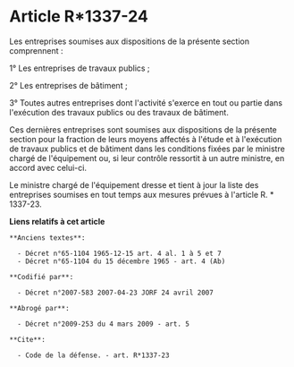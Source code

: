 # Article R*1337-24

Les entreprises soumises aux dispositions de la présente section comprennent : 

1° Les entreprises de travaux publics ; 

2° Les entreprises de bâtiment ; 

3° Toutes autres entreprises dont l'activité s'exerce en tout ou partie dans l'exécution des travaux publics ou des travaux
de bâtiment. 

Ces dernières entreprises sont soumises aux dispositions de la présente section pour la fraction de leurs moyens affectés à
l'étude et à l'exécution de travaux publics et de bâtiment dans les conditions fixées par le ministre chargé de l'équipement
ou, si leur contrôle ressortit à un autre ministre, en accord avec celui-ci. 

Le ministre chargé de l'équipement dresse et tient à jour la liste des entreprises soumises en tout temps aux mesures prévues
à l'article R. * 1337-23.

**Liens relatifs à cet article**

	**Anciens textes**:

	  - Décret n°65-1104 1965-12-15 art. 4 al. 1 à 5 et 7
	  - Décret n°65-1104 du 15 décembre 1965 - art. 4 (Ab)

	**Codifié par**:

	  - Décret n°2007-583 2007-04-23 JORF 24 avril 2007

	**Abrogé par**:

	  - Décret n°2009-253 du 4 mars 2009 - art. 5

	**Cite**:

	  - Code de la défense. - art. R*1337-23

